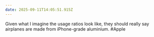 ```yaml
---
date: 2025-09-11T14:05:51.915Z
---
```


Given what I imagine the usage ratios look like, they should really say airplanes are made from iPhone-grade aluminium. #Apple
